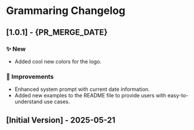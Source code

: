 # Grammaring Changelog

## [1.0.1] - {PR_MERGE_DATE}

### ✨ New

- Added cool new colors for the logo.

### 💎 Improvements

- Enhanced system prompt with current date information.
- Added new examples to the README file to provide users with easy-to-understand use cases.

## [Initial Version] - 2025-05-21